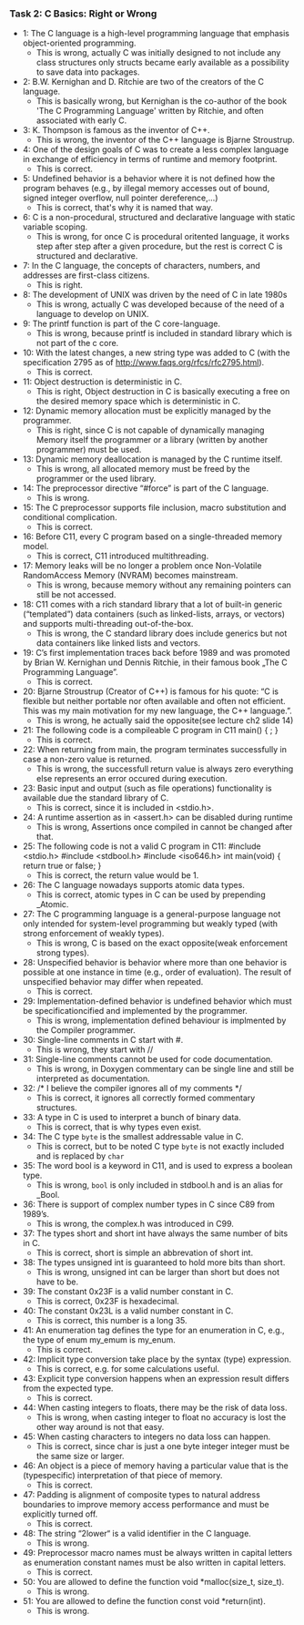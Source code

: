 ### Task 2: C Basics: Right or Wrong

- 1: The C language is a high-level programming language that emphasis object-oriented programming.
	+ This is wrong, actually C was initially designed to not include any class structures only structs became early available as a possibility to save data into packages.
- 2: B.W. Kernighan and D. Ritchie are two of the creators of the C language.
	+ This is basically wrong, but Kernighan is the co-author of the book 'The C Programming Language' written by Ritchie, and often associated with early C.
- 3: K. Thompson is famous as the inventor of C++.
	+ This is wrong, the inventor of the C++ language is Bjarne Stroustrup.
- 4: One of the design goals of C was to create a less complex language in exchange of efficiency in terms of runtime and memory footprint.
	+ This is correct.
- 5: Undefined behavior is a behavior where it is not defined how the program behaves (e.g., by illegal memory accesses out of bound, signed integer overflow, null pointer dereference,…)
	+ This is correct, that's why it is named that way.
- 6: C is a non-procedural, structured and declarative language with static variable scoping.
	+ This is wrong, for once C is procedural oritented language, it works step after step after a given procedure, but the rest is correct C is structured and declarative.
- 7: In the C language, the concepts of characters, numbers, and addresses are first-class citizens.
	+ This is right.
- 8: The development of UNIX was driven by the need of C in late 1980s
	+ This is wrong, actually C was developed because of the need of a language to develop on UNIX.
- 9: The printf function is part of the C core-language.
	+ This is wrong, because printf is included in standard library which is not part of the c core.
- 10: With the latest changes, a new string type was added to C (with the specification 2795 as of http://www.faqs.org/rfcs/rfc2795.html).
	+ This is correct.
- 11: Object destruction is deterministic in C.
	+ This is right, Object destruction in C is basically executing a free on the desired memory space which is deterministic in C.
- 12: Dynamic memory allocation must be explicitly managed by the programmer.
	+ This is right, since C is not capable of dynamically managing Memory itself the programmer or a library (written by another programmer) must be used.
- 13: Dynamic memory deallocation is managed by the C runtime itself.
	+ This is wrong, all allocated memory must be freed by the programmer or the used library.
- 14: The preprocessor directive “#force” is part of the C language.
	+ This is wrong.
- 15: The C preprocessor supports file inclusion, macro substitution and conditional complication.
	+ This is correct.
- 16: Before C11, every C program based on a single-threaded memory model.
	+ This is correct, C11 introduced multithreading.
- 17: Memory leaks will be no longer a problem once Non-Volatile RandomAccess Memory (NVRAM) becomes mainstream.
	+ This is wrong,  because memory without any remaining pointers can still be not accessed.
- 18: C11 comes with a rich standard library that a lot of built-in generic (“templated”) data containers (such as linked-lists, arrays, or vectors) and supports multi-threading out-of-the-box.
	+ This is wrong, the C standard library does include generics but not data containers like linked lists and vectors.
- 19: C’s first implementation traces back before 1989 and was promoted by Brian W. Kernighan und Dennis Ritchie, in their famous book „The C Programming Language”.
	+ This is correct.
- 20: Bjarne Stroustrup (Creator of C++) is famous for his quote: “C is flexible but neither portable nor often available and often not efficient. This was my main motivation for my new language, the C++ language.”.
	+ This is wrong, he actually said the opposite(see lecture ch2 slide 14)
- 21: The following code is a compileable C program in C11 main() { ; }
	+ This is correct.
- 22: When returning from main, the program terminates successfully in case a non-zero value is returned.
	+ This is wrong, the successfull return value is always zero everything else represents an error occured during execution.
- 23: Basic input and output (such as file operations) functionality is available due the standard library of C.
	+ This is correct, since it is included in <stdio.h>.
- 24: A runtime assertion as in <assert.h> can be disabled during runtime
	+ This is wrong, Assertions once compiled in cannot be changed after that.
- 25: The following code is not a valid C program in C11:
	#include <stdio.h>
	#include <stdbool.h>
	#include <iso646.h>
	int main(void) { return true or false; }
	+ This is correct, the return value would be 1.
- 26: The C language nowadays supports atomic data types.
	+ This is correct, atomic types in C can be used by prepending _Atomic.
- 27: The C programming language is a general-purpose language not only intended for system-level programming but weakly typed (with strong enforcement of weakly types).
	+ This is wrong, C is based on the exact opposite(weak enforcement strong types).
- 28: Unspecified behavior is behavior where more than one behavior is possible at one instance in time (e.g., order of evaluation). The result of unspecified behavior may differ when repeated.
	+ This is correct.
- 29: Implementation-defined behavior is undefined behavior which must be specificationcified and implemented by the programmer.
	+ This is wrong, implementation defined behaviour is implmented by the Compiler programmer.
- 30: Single-line comments in C start with #.
	+ This is wrong, they start with //
- 31: Single-line comments cannot be used for code documentation.
	+ This is wrong, in Doxygen commentary can be single line and still be interpreted as documentation.
- 32: /* I believe the compiler ignores all of my comments */
	+ This is correct, it ignores all correctly formed commentary structures.
- 33: A type in C is used to interpret a bunch of binary data.
	+ This is correct, that is why types even exist.
- 34: The C type `byte` is the smallest addressable value in C.
	+ This is correct, but to be noted C type `byte` is not exactly included and is replaced by `char`
- 35: The word bool is a keyword in C11, and is used to express a boolean type.
	+ This is wrong, `bool` is only included in stdbool.h and is an alias for _Bool.
- 36: There is support of complex number types in C since C89 from 1989’s.
	+ This is wrong, the complex.h was introduced in C99.
- 37: The types short and short int have always the same number of bits in C.
	+ This is correct, short is simple an abbrevation of short int.
- 38: The types unsigned int is guaranteed to hold more bits than short.
	+ This is wrong, unsigned int can be larger than short but does not have to be.
- 39: The constant 0x23F is a valid number constant in C.
	+ This is correct, 0x23F is hexadecimal.
- 40: The constant 0x23L is a valid number constant in C.
	+ This is correct, this number is a long 35.
- 41: An enumeration tag defines the type for an enumeration in C, e.g., the type of enum my_emum is my_enum.
	+ This is correct.
- 42: Implicit type conversion take place by the syntax (type) expression.
	+ This is correct, e.g. for some calculations useful.
- 43: Explicit type conversion happens when an expression result differs from the expected type.
	+ This is correct.
- 44: When casting integers to floats, there may be the risk of data loss.
	+ This is wrong, when casting integer to float no accuracy is lost the other way around is not that easy.
- 45: When casting characters to integers no data loss can happen.
	+ This is correct, since char is just a one byte integer integer must be the same size or larger.
- 46: An object is a piece of memory having a particular value that is the (typespecific) interpretation of that piece of memory.
	+ This is correct.
- 47: Padding is alignment of composite types to natural address boundaries to improve memory access performance and must be explicitly turned off.
	+ This is correct.
- 48: The string “2lower“ is a valid identifier in the C language.
	+ This is wrong.
- 49: Preprocessor macro names must be always written in capital letters as enumeration constant names must be also written in capital letters.
	+ This is correct.
- 50: You are allowed to define the function void *malloc(size_t, size_t).
	+ This is wrong.
- 51: You are allowed to define the function const void *return(int).
	+ This is wrong.